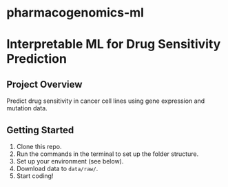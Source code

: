 # pharmacogenomics-ml

# Interpretable ML for Drug Sensitivity Prediction

## Project Overview
Predict drug sensitivity in cancer cell lines using gene expression and mutation data.

## Getting Started
1. Clone this repo.
2. Run the commands in the terminal to set up the folder structure.
3. Set up your environment (see below).
4. Download data to `data/raw/`.
5. Start coding!
